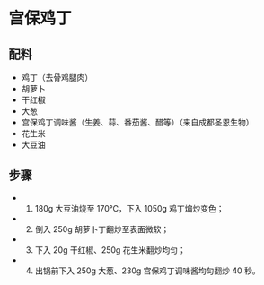 # 宫保鸡丁

## 配料
- 鸡丁（去骨鸡腿肉）
- 胡萝卜
- 干红椒
- 大葱
- 宫保鸡丁调味酱（生姜、蒜、番茄酱、醋等）（来自成都圣恩生物）
- 花生米
- 大豆油

## 步骤
- 1. 180g 大豆油烧至 170℃，下入 1050g 鸡丁煸炒变色；
- 2. 倒入 250g 胡萝卜丁翻炒至表面微软；
- 3. 下入 20g 干红椒、250g 花生米翻炒均匀；
- 4. 出锅前下入 250g 大葱、230g 宫保鸡丁调味酱均匀翻炒 40 秒。